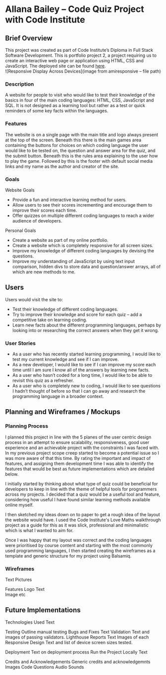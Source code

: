 # Allana Bailey – Code Quiz Project with Code Institute 
## Brief Overview 
This project was created as part of Code Institute’s Diploma in Full Stack Software Development. This is portfolio project 2, a project requiring us to create an interactive web page or application using HTML, CSS and JavaScript. The deployed site can be found [here](/assets/images/testing-and-wireframes/responsivedesign.png).   
![Responsive Display Across Devices](image from amiresponsive – file path) 
 
### Description 
A website for people to visit who would like to test their knowledge of the basics in four of the main coding languages: HTML, CSS, JavaScript and SQL. It is not designed as a learning tool but rather as a test or quick reminders of some key facts within the languages.  
 
### Features 
The website is on a single page with the main title and logo always present at the top of the screen. Beneath this there is the main games area containing the buttons for choices on which coding language the user would like to be tested on, the question and answer area for the quiz, and the submit button. Beneath this is the rules area explaining to the user how to play the game. Followed by this is the footer with default social media links and my name as the author and creator of the site. 
 
### Goals 
Website Goals   
* Provide a fun and interactive learning method for users. 
* Allow users to see their scores incrementing and encourage them to improve their scores each time.  
* Offer quizzes on multiple different coding languages to reach a wider audience of developers. 
  
Personal Goals 
* Create a website as part of my online portfolio. 
* Create a website which is completely responsive for all screen sizes. 
* Improve my knowledge of different coding languages by devising the questions. 
* Improve my understanding of JavaScript by using text input comparison, hidden divs to store data and question/answer arrays, all of which are new methods to me. 

## Users
Users would visit the site to: 
* Test their knowledge of different coding languages. 
* Try to improve their knowledge and score for each quiz – add a competitive take on learning coding. 
* Learn new facts about the different programming languages, perhaps by looking into or researching the correct answers when they get it wrong. 
  
### User Stories 
* As a user who has recently started learning programming, I would like to test my current knowledge and see if I can improve. 
* As a new developer, I would like to see if I can improve my score each time until I am sure I know all of the answers by learning new facts. 
* As a user who hasn’t coded for a long time, I would like to be able to revisit this quiz as a refresher. 
* As a user who is completely new to coding, I would like to see questions I hadn’t thought of before so that I can go away and research the programming language in a broader context. 

 
## Planning and Wireframes / Mockups 
  
### Planning Process 
I planned this project in line with the 5 planes of the user centric design process in an attempt to ensure scalability, responsiveness, good user experience and an achievable project with the constraints I was faced with. In my previous project scope creep started to become a potential issue so I was more aware of that this time. By rating the important and impact of features, and assigning them development time I was able to identify the features that would be best as future implementations which are detailed below.
  
I initially started by thinking about what type of quiz could be beneficial for developers to keep in line with the theme of helpful tools for programmers across my projects. I decided that a quiz would be a useful tool and feature, considering how useful I have found similar learning methods available online myself.
  
I then sketched my ideas down on to paper to get a rough idea of the layout the website would have. I used the Code Institute's Love Maths walkthrough project as a guide for this as it was slick, professional and minimalistic which is what I wanted to aim for.
  
Once I was happy that my layout was correct and the coding languages were prioritised by course content and starting with the most commonly used programming languages, I then started creating the wireframes as a template and generic structure for my project using Balsamiq.
  

### Wireframes 
Text 
Pictures 
 
Features 
Logo 
Text  
Image etc 
 
## Future Implementations 

Technologies Used 
Text 
 
Testing 
Outline manual testing 
Bugs and Fixes 
Text 
Validation 
Text and images of passing validators. 
Lighthouse Reports 
Text 
Images of each 
Responsive Design 
Text and list of device screen sizes tested. 
 
Deployment 
Text on deployment process 
Run the Project Locally 
Text 
 
Credits and Acknowledgements 
Generic credits and acknowledgemnts 
Images 
Code 
Questions 
Audio Sounds 
